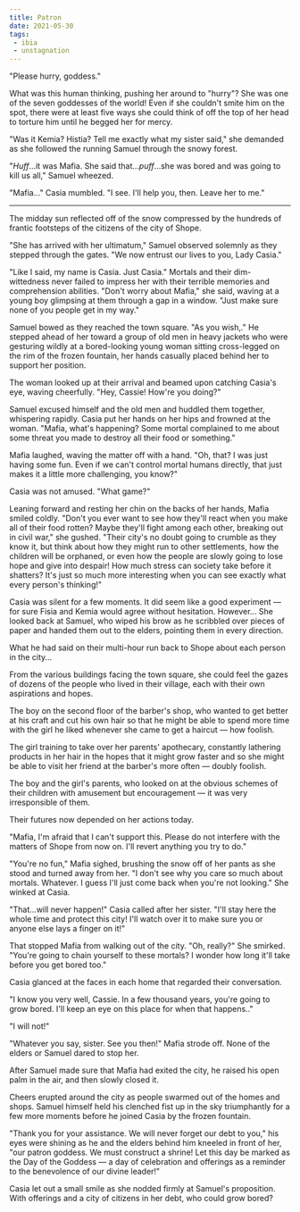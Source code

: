 ```yaml
---
title: Patron
date: 2021-05-30
tags:
 - ibia
 - unstagnation
---
```

"Please hurry, goddess."

What was this human thinking, pushing her around to "hurry"? She was one of the seven goddesses of the world! Even if she couldn't smite him on the spot, there were at least five ways she could think of off the top of her head to torture him until he begged her for mercy.

<!-- more -->

"Was it Kemia? Histia? Tell me exactly what my sister said," she demanded as she followed the running Samuel through the snowy forest.

"*Huff*…it was Mafia. She said that…*puff*…she was bored and was going to kill us all," Samuel wheezed.

"Mafia..." Casia mumbled. "I see. I'll help you, then. Leave her to me."

---

The midday sun reflected off of the snow compressed by the hundreds of frantic footsteps of the citizens of the city of Shope.

"She has arrived with her ultimatum," Samuel observed solemnly as they stepped through the gates. "We now entrust our lives to you, Lady Casia."

"Like I said, my name is Casia. Just Casia." Mortals and their dim-wittedness never failed to impress her with their terrible memories and comprehension abilities. "Don't worry about Mafia," she said, waving at a young boy glimpsing at them through a gap in a window. "Just make sure none of you people get in my way."

Samuel bowed as they reached the town square. "As you wish,." He stepped ahead of her toward a group of old men in heavy jackets who were gesturing wildly at a bored-looking young woman sitting cross-legged on the rim of the frozen fountain, her hands casually placed behind her to support her position.

The woman looked up at their arrival and beamed upon catching Casia's eye, waving cheerfully. "Hey, Cassie! How're you doing?"

Samuel excused himself and the old men and huddled them together, whispering rapidly. Casia put her hands on her hips and frowned at the woman. "Mafia, what's happening? Some mortal complained to me about some threat you made to destroy all their food or something."

Mafia laughed, waving the matter off with a hand. "Oh, that? I was just having some fun. Even if we can't control mortal humans directly, that just makes it a little more challenging, you know?"

Casia was not amused. "What game?"

Leaning forward and resting her chin on the backs of her hands, Mafia smiled coldly. "Don't you ever want to see how they'll react when you make all of their food rotten? Maybe they'll fight among each other, breaking out in civil war," she gushed. "Their city's no doubt going to crumble as they know it, but think about how they might run to other settlements, how the children will be orphaned, or even how the people are slowly going to lose hope and give into despair! How much stress can society take before it shatters? It's just so much more interesting when you can see exactly what every person's thinking!"

Casia was silent for a few moments. It did seem like a good experiment — for sure Fisia and Kemia would agree without hesitation. However... She looked back at Samuel, who wiped his brow as he scribbled over pieces of paper and handed them out to the elders, pointing them in every direction. 

What he had said on their multi-hour run back to Shope about each person in the city...

From the various buildings facing the town square, she could feel the gazes of dozens of the people who lived in their village, each with their own aspirations and hopes.

The boy on the second floor of the barber's shop, who wanted to get better at his craft and cut his own hair so that he might be able to spend more time with the girl he liked whenever she came to get a haircut — how foolish.

The girl training to take over her parents' apothecary, constantly lathering products in her hair in the hopes that it might grow faster and so she might be able to visit her friend at the barber's more often — doubly foolish.

The boy and the girl's parents, who looked on at the obvious schemes of their children with amusement but encouragement — it was very irresponsible of them.

Their futures now depended on her actions today.

"Mafia, I'm afraid that I can't support this. Please do not interfere with the matters of Shope from now on. I'll revert anything you try to do."

"You're no fun," Mafia sighed, brushing the snow off of her pants as she stood and turned away from her. "I don't see why you care so much about mortals. Whatever. I guess I'll just come back when you're not looking." She winked at Casia.

"That...will never happen!" Casia called after her sister. "I'll stay here the whole time and protect this city! I'll watch over it to make sure you or anyone else lays a finger on it!"

That stopped Mafia from walking out of the city. "Oh, really?" She smirked. "You're going to chain yourself to these mortals? I wonder how long it'll take before you get bored too."

Casia glanced at the faces in each home that regarded their conversation.

"I know you very well, Cassie. In a few thousand years, you're going to grow bored. I'll keep an eye on this place for when that happens.."

"I will not!"

"Whatever you say, sister. See you then!" Mafia strode off. None of the elders or Samuel dared to stop her.

After Samuel made sure that Mafia had exited the city, he raised his open palm in the air, and then slowly closed it.

Cheers erupted around the city as people swarmed out of the homes and shops. Samuel himself held his clenched fist up in the sky triumphantly for a few more moments before he joined Casia by the frozen fountain.

"Thank you for your assistance. We will never forget our debt to you," his eyes were shining as he and the elders behind him kneeled in front of her, "our patron goddess. We must construct a shrine! Let this day be marked as the Day of the Goddess — a day of celebration and offerings as a reminder to the benevolence of our divine leader!"

Casia let out a small smile as she nodded firmly at Samuel's proposition. With offerings and a city of citizens in her debt, who could grow bored?

